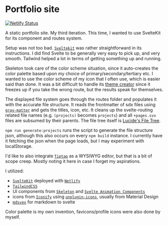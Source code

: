 # Portfolio site
[![Netlify Status](https://api.netlify.com/api/v1/badges/21e72452-fab2-4137-a70e-e0550ad5503d/deploy-status)](https://app.netlify.com/sites/skylarke/deploys)

A static portfolio site. My third iteration. This time, I wanted to use SvelteKit for its component and routes system.

Setup was not too bad. [`Sveltekit`](https://svelte.dev/docs/kit/introduction) was rather straightforward in its instructions. I did find Svelte to be generally very easy to pick up, and very smooth. Tailwind helped a lot in terms of getting something up and running. 

Skeleton took care of the color scheme situation, since it auto-creates the color palette based upon my choice of primary/secondary/tertiary etc. I wanted to use the color scheme of my icon that I often use, which is easier said than done. It was a bit difficult to handle its [theme creator](https://www.skeleton.dev/docs/generator) since it freezes up if you take the wrong route, but the results speak for themselves. 

The displayed file system goes through the routes folder and populates it with the accurate file structure. It reads the frontmatter of sdx files using [`gray-matter`](https://www.npmjs.com/package/gray-matter) and gets the titles, icon, etc. It cleans up the svelte-routing related file names (e.g. `(projects)` becomes `projects`) and all `+pages.svx` files are subsumed by their parents. The file tree itself is [Lucide's File Tree](https://animation-svelte.vercel.app/magic/file-tree).

```npm run generate:projects```
runs the script to generate the file structure json, although this also occurs on every `npm build` instance. I currently have it fetching the json when the page loads, but I may experiment with localStorage.

I'd like to also integrate [`Tiptap`](https://tiptap.dev/product/editor) as a WYSIWYG editor, but that is a bit of scope creep. Mostly noting it here in case I forget my aspirations. 

I utilized:
* [`SvelteKit`](https://svelte.dev/docs/kit/introduction) deployed with [`Netlify`](https://app.netlify.com/)
* [`TailwindCSS`](https://tailwindcss.com/)
* UI components from [`Skeleton`](https://www.skeleton.dev/) and [`Svelte Animation Components`](https://animation-svelte.vercel.app/)
* icons from [`Iconify`](https://iconify.design/) using [`unplugin-icons`](https://github.com/unplugin/unplugin-icons), usually from Material Design
* [`mdsvex`](https://mdsvex.pngwn.io/) for markdown to svelte 

Color palette is my own invention, favicons/profile icons were also done by myself.
